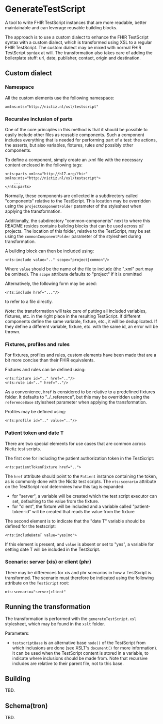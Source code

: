 # GenerateTestScript

A tool to write FHIR TestScript instances that are more readable, better maintainable and can leverage reusable building blocks.

The approach is to use a custom dialect to enhance the FHIR TestScript syntax with a custom dialect, which is transformed using XSL to a regular FHIR TestScript. The custom dialect may be mixed with normal FHIR TestScript syntax at will. The transformation also takes care of adding the boilerplate stuff: url, date, publisher, contact, origin and destination.

## Custom dialect

### Namespace

All the custom elements use the following namespace:

    xmlns:nts="http://nictiz.nl/xsl/testscript"

### Recursive inclusion of parts

One of the core principles in this method is that it should be possible to easily include other files as reusable components. Such a component includes everything that is needed for performing part of a test: the actions, the asserts, but also variables, fixtures, rules _and_ possibly other components.

To define a component, simply create an .xml file with the necessary content enclosed in the following tags:

    <nts:parts xmlns="http://hl7.org/fhir" xmlns:nts="http://nictiz.nl/xsl/testscript">
        ...
    </nts:parts>

Normally, these components are collected in a subdirectory called "components" relative to the TestScript. This location may be overridden using the `projectComponentFolder` parameter of the stylesheet when applying the transformation.

Additionally, the subdirectory "common-components" next to where this README resides contains building blocks that can be used across *all* projects. The location of this folder, relative to the TestScript, may be set using the `commonComponentFolder` parameter of the stylesheet during transformation.

A building block can then be included using:

    <nts:include value=".." scope="project|common"/>

Where `value` should be the name of the file to include (the ".xml" part may be omitted). The `scope` attribute defaults to "project" if it is ommitted

Alternatively, the following form may be used:

    <nts:include href="..."/>

to refer to a file directly.

*Note*: the transformation will take care of putting all included variables, fixtures, etc. in the right place in the resulting TestScript. If different components define the same variable, fixture, etc., it will be deduplicated. If they define a different variable, fixture, etc. with the same id, an error will be thrown.

### Fixtures, profiles and rules

For fixtures, profiles and rules, custom elements have been made that are a bit more concise than their FHIR equivalents.
  
Fixtures and rules can be defined using:

    <nts:fixture id=".." href=".."/>
    <nts:rule id=".." href=".."/>

As a convenience, `href` is considered to be relative to a predefined fixtures folder. It defaults to "../_reference", but this may be overridden using the `referenceBase` stylesheet parameter when applying the transformation.

Profiles may be defined using:

    <nts:profile id=".." value=".."/>

### Patient token and date T

There are two special elements for use cases that are common across Nictiz test scripts.

The first one for including the patient authorization token in the TestScript:

    <nts:patientTokenFixture href="..">

The `href` attribute should point to the `Patient` instance containing the token, as is commonly done with the Nictiz test scripts. The `nts:scenario` attribute on the TestScript root determines how this tag is expanded:

* for "server", a variable will be created which the test script executor can set, defaulting to the value from the fixture.
* for "client", the fixture will be included and a variable called "patient-token-id" will be created that reads the value from the fixture

The second element is to indicate that the "date T" variable should be defined for the testscript:

    <nts:includeDateT value="yes|no">

If this element is present, and `value` is absent or set to "yes", a variable for setting date T will be included in the TestScript.

### Scenario: server (xis) or client (phr)

There may be differences for xis and phr scenarios in how a TestScript is transformed. The scenario must therefore be indicated using the following attribute on the `TestScript` root:

    nts:scenario="server|client"

## Running the transformation

The transformation is performed with the `generateTestScript.xsl` stylesheet, which may be found in the `xslt` folder.

Parameters:

* `testscriptBase` is an alternative base `node()` of the TestScript from which inclusions are done (see XSLT's `document()` for more information). It can be used when the TestScript content is stored in a variable, to indicate where inclusions should be made from. Note that recursive includes are relative to their parent file, not to this base.

## Building

TBD.

## Schema(tron)

TBD.
